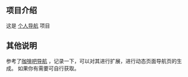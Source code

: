 ## 项目介绍

这是 [个人导航](https://luojinjiang2.github.io) 项目

## 其他说明

参考了[咖啡吧导航](https://nav.ops-coffee.cn) ，记录一下，可以对其进行扩展，进行动态页面导航页的生成。
如果你有需要可自行获取。